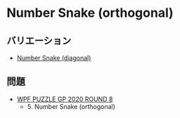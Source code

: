 # Number Snake (orthogonal)

## バリエーション
- [Number Snake (diagonal)](numbersnake-diagonal.md)

## 問題
- [WPF PUZZLE GP 2020 ROUND 8](../questions/wpfpgp2020-8.md)
	- 5\. Number Snake (orthogonal)
